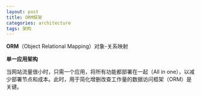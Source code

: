```yaml
---
layout: post
title: ORM框架
categories: architecture 
tags: 架构
---
```


**ORM**（Object Relational Mapping）对象-关系映射

**单一应用架构**

当网站流量很小时，只需一个应用，将所有功能都部署在一起（All in one），以减少部署节点和成本。此时，用于简化增删改查工作量的数据访问框架（ORM）是关键。

